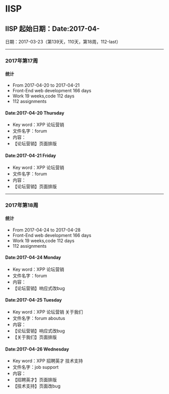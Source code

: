 # IISP

## IISP 起始日期：Date:2017-04-

日期：2017-03-23（第139天，110天，第18周，112-last）

----------- 
### 2017年第17周
#### 统计
- From 2017-04-20 to 2017-04-21
- Front-End web development 166 days
- Work 19 weeks,code 112 days
- 112 assignments

#### Date:2017-04-20 Thursday
- Key word：XPP 论坛营销
- 文件名字：forum
- 内容：
 - 【论坛营销】页面排版

#### Date:2017-04-21 Friday
- Key word：XPP 论坛营销
- 文件名字：forum
- 内容：
 - 【论坛营销】页面排版

------------

### 2017年第18周
#### 统计
- From 2017-04-24 to 2017-04-28
- Front-End web development 166 days
- Work 19 weeks,code 112 days
- 112 assignments

#### Date:2017-04-24 Monday
- Key word：XPP 论坛营销 
- 文件名字：forum
- 内容：
 - 【论坛营销】响应式改bug

#### Date:2017-04-25 Tuesday
- Key word：XPP 论坛营销  关于我们
- 文件名字：forum  aboutus
- 内容：
 - 【论坛营销】响应式改bug
 - 【关于我们】页面排版

#### Date:2017-04-26 Wednesday
- Key word：XPP 招聘英才 技术支持
- 文件名字：job support
- 内容：
 - 【招聘英才】页面排版
 - 【技术支持】页面改bug
